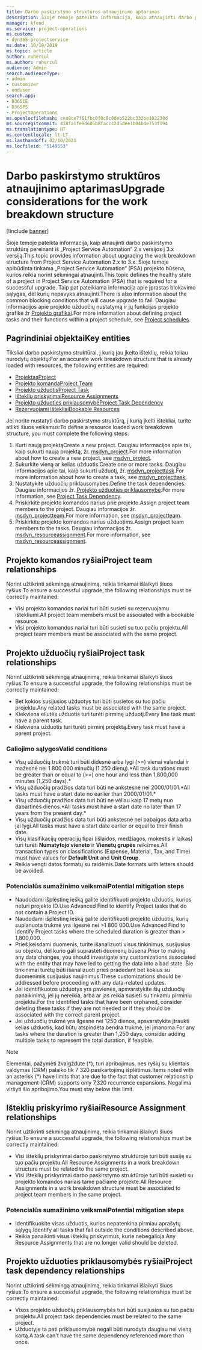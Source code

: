 ```yaml
---
title: Darbo paskirstymo struktūros atnaujinimo aptarimas
description: Šioje temoje pateikta informacija, kaip atnaujinti darbo paskirstymo struktūrą pereinant iš „Project Service Automation“ 2.x versijos į 3.x versiją.
manager: kfend
ms.service: project-operations
ms.custom:
- dyn365-projectservice
ms.date: 10/18/2019
ms.topic: article
author: ruhercul
ms.author: ruhercul
audience: Admin
search.audienceType:
- admin
- customizer
- enduser
search.app:
- D365CE
- D365PS
- ProjectOperations
ms.openlocfilehash: cea8ce7f61fbc0f0c8c8deb522bc332be102238d
ms.sourcegitcommit: 418fa1fe9d605b8faccc2d5dee1b04b4e753f194
ms.translationtype: HT
ms.contentlocale: lt-LT
ms.lasthandoff: 02/10/2021
ms.locfileid: "5149553"
---
```

# <a name="upgrade-considerations-for-the-work-breakdown-structure"></a><span data-ttu-id="fda65-103">Darbo paskirstymo struktūros atnaujinimo aptarimas</span><span class="sxs-lookup"><span data-stu-id="fda65-103">Upgrade considerations for the work breakdown structure</span></span>

[!include [banner](../includes/psa-now-project-operations.md)]

<span data-ttu-id="fda65-104">Šioje temoje pateikta informacija, kaip atnaujinti darbo paskirstymo struktūrą pereinant iš „Project Service Automation“ 2.x versijos į 3.x versiją.</span><span class="sxs-lookup"><span data-stu-id="fda65-104">This topic provides information about upgrading the work breakdown structure from Project Service Automation 2.x to 3.x.</span></span> <span data-ttu-id="fda65-105">Šioje temoje apibūdinta tinkama „Project Service Automation“ (PSA) projekto būsena, kurios reikia norint sėkmingai atnaujinti.</span><span class="sxs-lookup"><span data-stu-id="fda65-105">This topic defines the healthy state of a project in Project Service Automation (PSA) that is required for a successful upgrade.</span></span> <span data-ttu-id="fda65-106">Taip pat pateikiama informacija apie įprastas blokavimo sąlygas, dėl kurių nepavyks atnaujinti.</span><span class="sxs-lookup"><span data-stu-id="fda65-106">There is also information about the common blocking conditions that will cause upgrade to fail.</span></span> <span data-ttu-id="fda65-107">Daugiau informacijos apie projekto užduočių nustatymą ir jų funkcijas projekto grafike žr [Projekto grafikai](project-creating.md).</span><span class="sxs-lookup"><span data-stu-id="fda65-107">For more information about defining project tasks and their functions within a project schedule, see [Project schedules](project-creating.md).</span></span>

## <a name="key-entities"></a><span data-ttu-id="fda65-108">Pagrindiniai objektai</span><span class="sxs-lookup"><span data-stu-id="fda65-108">Key entities</span></span>
<span data-ttu-id="fda65-109">Tiksliai darbo paskirstymo struktūrai, į kurią jau įkelta išteklių, reikia toliau nurodytų objektų:</span><span class="sxs-lookup"><span data-stu-id="fda65-109">For an accurate work breakdown structure that is already loaded with resources, the following entities are required:</span></span>

- [<span data-ttu-id="fda65-110">Projektas</span><span class="sxs-lookup"><span data-stu-id="fda65-110">Project</span></span>](https://docs.microsoft.com/dynamics365/customerengagement/on-premises/developer/entities/msdyn_project)
- [<span data-ttu-id="fda65-111">Projekto komanda</span><span class="sxs-lookup"><span data-stu-id="fda65-111">Project Team</span></span>](https://docs.microsoft.com/dynamics365/customerengagement/on-premises/developer/entities/msdyn_projectteam)
- [<span data-ttu-id="fda65-112">Projekto užduotis</span><span class="sxs-lookup"><span data-stu-id="fda65-112">Project Task</span></span>](https://docs.microsoft.com/dynamics365/customerengagement/on-premises/developer/entities/msdyn_projecttask)
- [<span data-ttu-id="fda65-113">Išteklių priskyrimai</span><span class="sxs-lookup"><span data-stu-id="fda65-113">Resource Assignments</span></span>](https://docs.microsoft.com/dynamics365/customerengagement/on-premises/developer/entities/msdyn_resourceassignment)
- [<span data-ttu-id="fda65-114">Projekto užduoties priklausomybė</span><span class="sxs-lookup"><span data-stu-id="fda65-114">Project Task Dependency</span></span>](https://docs.microsoft.com/dynamics365/customerengagement/on-premises/developer/entities/msdyn_projecttaskdependency)
- [<span data-ttu-id="fda65-115">Rezervuojami ištekliai</span><span class="sxs-lookup"><span data-stu-id="fda65-115">Bookable Resources</span></span>](https://docs.microsoft.com/dynamics365/customerengagement/on-premises/developer/entities/bookableresource)

<span data-ttu-id="fda65-116">Jei norite nustatyti darbo paskirstymo struktūrą, į kurią įkelti ištekliai, turite atlikti šiuos veiksmus:</span><span class="sxs-lookup"><span data-stu-id="fda65-116">To define a resource loaded work breakdown structure, you must complete the following steps:</span></span>

1. <span data-ttu-id="fda65-117">Kurti naują projektą</span><span class="sxs-lookup"><span data-stu-id="fda65-117">Create a new project.</span></span> <span data-ttu-id="fda65-118">Daugiau informacijos apie tai, kaip sukurti naują projektą, žr. [msdyn_project](https://docs.microsoft.com/dynamics365/customerengagement/on-premises/developer/entities/msdyn_project).</span><span class="sxs-lookup"><span data-stu-id="fda65-118">For more information about how to create a new project, see [msdyn_project](https://docs.microsoft.com/dynamics365/customerengagement/on-premises/developer/entities/msdyn_project).</span></span>
2. <span data-ttu-id="fda65-119">Sukurkite vieną ar kelias užduotis.</span><span class="sxs-lookup"><span data-stu-id="fda65-119">Create one or more tasks.</span></span> <span data-ttu-id="fda65-120">Daugiau informacijos apie tai, kaip sukurti užduotį, žr. [msdyn_projecttask](https://docs.microsoft.com/dynamics365/customerengagement/on-premises/developer/entities/msdyn_projecttask).</span><span class="sxs-lookup"><span data-stu-id="fda65-120">For more information about how to create a task, see [msdyn_projecttask](https://docs.microsoft.com/dynamics365/customerengagement/on-premises/developer/entities/msdyn_projecttask).</span></span>
3. <span data-ttu-id="fda65-121">Nustatykite užduočių priklausomybes.</span><span class="sxs-lookup"><span data-stu-id="fda65-121">Define the task dependencies.</span></span> <span data-ttu-id="fda65-122">Daugiau informacijos žr. [Projekto užduoties priklausomybė](https://docs.microsoft.com/dynamics365/customerengagement/on-premises/developer/entities/msdyn_projecttaskdependency).</span><span class="sxs-lookup"><span data-stu-id="fda65-122">For more information, see [Project Task Dependency](https://docs.microsoft.com/dynamics365/customerengagement/on-premises/developer/entities/msdyn_projecttaskdependency).</span></span>
4. <span data-ttu-id="fda65-123">Priskirkite projekto komandos narius prie projekto.</span><span class="sxs-lookup"><span data-stu-id="fda65-123">Assign project team members to the project.</span></span> <span data-ttu-id="fda65-124">Daugiau informacijos žr. [msdyn_projectteam](https://docs.microsoft.com/dynamics365/customerengagement/on-premises/developer/entities/msdyn_projectteam).</span><span class="sxs-lookup"><span data-stu-id="fda65-124">For more information, see [msdyn_projectteam](https://docs.microsoft.com/dynamics365/customerengagement/on-premises/developer/entities/msdyn_projectteam).</span></span>
5. <span data-ttu-id="fda65-125">Priskirkite projekto komandos narius užduotims.</span><span class="sxs-lookup"><span data-stu-id="fda65-125">Assign project team members to the tasks.</span></span> <span data-ttu-id="fda65-126">Daugiau informacijos žr. [msdyn_resourceassignment](https://docs.microsoft.com/dynamics365/customerengagement/on-premises/developer/entities/msdyn_resourceassignment).</span><span class="sxs-lookup"><span data-stu-id="fda65-126">For more information, see [msdyn_resourceassignment](https://docs.microsoft.com/dynamics365/customerengagement/on-premises/developer/entities/msdyn_resourceassignment).</span></span>

## <a name="project-team-relationships"></a><span data-ttu-id="fda65-127">Projekto komandos ryšiai</span><span class="sxs-lookup"><span data-stu-id="fda65-127">Project team relationships</span></span>

<span data-ttu-id="fda65-128">Norint užtikrinti sėkmingą atnaujinimą, reikia tinkamai išlaikyti šiuos ryšius:</span><span class="sxs-lookup"><span data-stu-id="fda65-128">To ensure a successful upgrade, the following relationships must be correctly maintained:</span></span>
- <span data-ttu-id="fda65-129">Visi projekto komandos nariai turi būti susieti su rezervuojamu ištekliumi.</span><span class="sxs-lookup"><span data-stu-id="fda65-129">All project team members must be associated with a bookable resource.</span></span>
- <span data-ttu-id="fda65-130">Visi projekto komandos nariai turi būti susieti su tuo pačiu projektu.</span><span class="sxs-lookup"><span data-stu-id="fda65-130">All project team members must be associated with the same project.</span></span> 

## <a name="project-task-relationships"></a><span data-ttu-id="fda65-131">Projekto užduočių ryšiai</span><span class="sxs-lookup"><span data-stu-id="fda65-131">Project task relationships</span></span>
<span data-ttu-id="fda65-132">Norint užtikrinti sėkmingą atnaujinimą, reikia tinkamai išlaikyti šiuos ryšius:</span><span class="sxs-lookup"><span data-stu-id="fda65-132">To ensure a successful upgrade, the following relationships must be correctly maintained:</span></span>

- <span data-ttu-id="fda65-133">Bet kokios susijusios užduotys turi būti susietos su tuo pačiu projektu.</span><span class="sxs-lookup"><span data-stu-id="fda65-133">Any related tasks must be associated with the same project.</span></span>
- <span data-ttu-id="fda65-134">Kiekviena eilutės užduotis turi turėti pirminę užduotį.</span><span class="sxs-lookup"><span data-stu-id="fda65-134">Every line task must have a parent task.</span></span>
- <span data-ttu-id="fda65-135">Kiekviena užduotis turi turėti pirminį projektą.</span><span class="sxs-lookup"><span data-stu-id="fda65-135">Every task must have a parent project.</span></span>

### <a name="valid-conditions"></a><span data-ttu-id="fda65-136">Galiojimo sąlygos</span><span class="sxs-lookup"><span data-stu-id="fda65-136">Valid conditions</span></span>

- <span data-ttu-id="fda65-137">Visų užduočių trukmė turi būti didesnė arba lygi (>=) vienai valandai ir mažesnė nei 1 800 000 minučių (1 250 dienų).\*</span><span class="sxs-lookup"><span data-stu-id="fda65-137">All task durations must be greater than or equal to (>=) one hour and less than 1,800,000 minutes (1,250 days).\*</span></span>
- <span data-ttu-id="fda65-138">Visų užduočių pradžios data turi būti ne ankstesnė nei 2000/01/01.\*</span><span class="sxs-lookup"><span data-stu-id="fda65-138">All tasks must have a start date no earlier than 2000/01/01.\*</span></span>
- <span data-ttu-id="fda65-139">Visų užduočių pradžios data turi būti ne vėliau kaip 17 metų nuo dabartinės dienos.\*</span><span class="sxs-lookup"><span data-stu-id="fda65-139">All tasks must have a start date no later than 17 years from the present day.\*</span></span>
- <span data-ttu-id="fda65-140">Visų užduočių pradžios data turi būti ankstesnė nei pabaigos data arba jai lygi.</span><span class="sxs-lookup"><span data-stu-id="fda65-140">All tasks must have a start date earlier or equal to their finish date.</span></span>
- <span data-ttu-id="fda65-141">Visų klasifikacijų operacijų tipai (išlaidos, medžiagos, mokestis ir laikas) turi turėti **Numatytojo vieneto** ir **Vienetų grupės** reikšmes.</span><span class="sxs-lookup"><span data-stu-id="fda65-141">All transaction types on classifications (Expense, Material, Tax, and Time) must have values for **Default Unit** and **Unit Group**.</span></span>
- <span data-ttu-id="fda65-142">Reikia vengti datos formatų su raidėmis.</span><span class="sxs-lookup"><span data-stu-id="fda65-142">Date formats with letters should be avoided.</span></span>

### <a name="potential-mitigation-steps"></a><span data-ttu-id="fda65-143">Potencialūs sumažinimo veiksmai</span><span class="sxs-lookup"><span data-stu-id="fda65-143">Potential mitigation steps</span></span>
- <span data-ttu-id="fda65-144">Naudodami išplėstinę iešką galite identifikuoti projekto užduotis, kurios neturi projekto ID.</span><span class="sxs-lookup"><span data-stu-id="fda65-144">Use Advanced Find to identify Project tasks that do not contain a Project ID.</span></span>
- <span data-ttu-id="fda65-145">Naudodami išplėstinę iešką galite identifikuoti projekto užduotis, kurių suplanuota trukmė yra ilgesnė nei >1 800 000.</span><span class="sxs-lookup"><span data-stu-id="fda65-145">Use Advanced Find to identify Project tasks where the scheduled duration is greater than > 1,800,000.</span></span>
- <span data-ttu-id="fda65-146">Prieš keisdami duomenis, turite išanalizuoti visus tinkinimus, susijusius su objektu, dėl kurio gali suprastėti duomenų būsena.</span><span class="sxs-lookup"><span data-stu-id="fda65-146">Prior to making any data changes, you should investigate any customizations associated with the entity that may have led to getting the data into a bad state.</span></span> <span data-ttu-id="fda65-147">Šie tinkinimai turėtų būti išanalizuoti prieš pradedant bet kokius su duomenimis susijusius naujinimus.</span><span class="sxs-lookup"><span data-stu-id="fda65-147">These customizations should be addressed before proceeding with any data-related updates.</span></span>
- <span data-ttu-id="fda65-148">Jei identifikuotos užduotys yra pavienės, apsvarstykite šių užduočių panaikinimą, jei jų nereikia, arba ar jas reikia susieti su tinkamu pirminiu projektu.</span><span class="sxs-lookup"><span data-stu-id="fda65-148">For the identified tasks that have been orphaned, consider deleting these tasks if they are not needed or if they should be associated with the correct parent project.</span></span>
- <span data-ttu-id="fda65-149">Jei užduočių trukmė yra ilgesnė nei 1250 dienos, apsvarstykite įtraukti kelias užduotis, kad būtų atspindėta bendra trukmė, jei įmanoma.</span><span class="sxs-lookup"><span data-stu-id="fda65-149">For any tasks where the duration is greater than 1,250 days, consider adding multiple tasks to represent the total duration, if feasible.</span></span>

> [!NOTE]
> <span data-ttu-id="fda65-150">Elementai, pažymėti žvaigždute (\*), turi apribojimus, nes ryšių su klientais valdymas (CRM) palaiko tik 7 320 pasikartojimų išplėtimus.</span><span class="sxs-lookup"><span data-stu-id="fda65-150">Items noted with an asterisk (\*) have limits that are due to the fact that customer relationship management (CRM) supports only 7,320 recurrence expansions.</span></span> <span data-ttu-id="fda65-151">Negalima viršyti šio apribojimo.</span><span class="sxs-lookup"><span data-stu-id="fda65-151">You must stay below this limit.</span></span>

## <a name="resource-assignment-relationships"></a><span data-ttu-id="fda65-152">Išteklių priskyrimo ryšiai</span><span class="sxs-lookup"><span data-stu-id="fda65-152">Resource Assignment relationships</span></span>
<span data-ttu-id="fda65-153">Norint užtikrinti sėkmingą atnaujinimą, reikia tinkamai išlaikyti šiuos ryšius:</span><span class="sxs-lookup"><span data-stu-id="fda65-153">To ensure a successful upgrade, the following relationships must be correctly maintained:</span></span>

- <span data-ttu-id="fda65-154">Visi išteklių priskyrimai darbo paskirstymo struktūroje turi būti susiję su tuo pačiu projektu.</span><span class="sxs-lookup"><span data-stu-id="fda65-154">All Resource Assignments in a work breakdown structure must be related to the same project.</span></span>
- <span data-ttu-id="fda65-155">Visi išteklių priskyrimai darbo paskirstymo struktūroje turi būti susieti su projekto komandos nariais tame pačiame projekte.</span><span class="sxs-lookup"><span data-stu-id="fda65-155">All Resource Assignments in a work breakdown structure must be associated to project team members in the same project.</span></span>

### <a name="potential-mitigation-steps"></a><span data-ttu-id="fda65-156">Potencialūs sumažinimo veiksmai</span><span class="sxs-lookup"><span data-stu-id="fda65-156">Potential mitigation steps</span></span>
- <span data-ttu-id="fda65-157">Identifikuokite visas užduotis, kurios nepatenkina pirmiau aprašytų sąlygų.</span><span class="sxs-lookup"><span data-stu-id="fda65-157">Identify all tasks that fall outside the conditions described above.</span></span>  
- <span data-ttu-id="fda65-158">Reikia panaikinti visus išteklių priskyrimus, kurie nebegalioja.</span><span class="sxs-lookup"><span data-stu-id="fda65-158">Any Resource Assignments that are no longer valid should be deleted.</span></span>

## <a name="project-task-dependency-relationships"></a><span data-ttu-id="fda65-159">Projekto užduoties priklausomybės ryšiai</span><span class="sxs-lookup"><span data-stu-id="fda65-159">Project task dependency relationships</span></span>
<span data-ttu-id="fda65-160">Norint užtikrinti sėkmingą atnaujinimą, reikia tinkamai išlaikyti šiuos ryšius:</span><span class="sxs-lookup"><span data-stu-id="fda65-160">To ensure a successful upgrade, the following relationships must be correctly maintained:</span></span>

- <span data-ttu-id="fda65-161">Visos projekto užduočių priklausomybės turi būti susijusios su tuo pačiu projektu.</span><span class="sxs-lookup"><span data-stu-id="fda65-161">All project task dependencies must be related to the same project.</span></span>
- <span data-ttu-id="fda65-162">Užduotyje ta pati priklausomybė negali būti nurodyta daugiau nei vieną kartą.</span><span class="sxs-lookup"><span data-stu-id="fda65-162">A task can't have the same dependency referenced more than once.</span></span>
